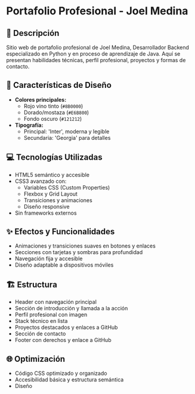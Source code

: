 # Portafolio Profesional - Joel Medina

## 📌 Descripción

Sitio web de portafolio profesional de Joel Medina, Desarrollador Backend especializado en Python y en proceso de aprendizaje de Java. Aquí se presentan habilidades técnicas, perfil profesional, proyectos y formas de contacto.

## 🎨 Características de Diseño

- **Colores principales:**  
  - Rojo vino tinto (`#8B0000`)
  - Dorado/mostaza (`#E6B800`)
  - Fondo oscuro (`#121212`)
- **Tipografía:**  
  - Principal: 'Inter', moderna y legible
  - Secundaria: 'Georgia' para detalles

## 💻 Tecnologías Utilizadas

- HTML5 semántico y accesible
- CSS3 avanzado con:
  - Variables CSS (Custom Properties)
  - Flexbox y Grid Layout
  - Transiciones y animaciones
  - Diseño responsive
- Sin frameworks externos

## ✨ Efectos y Funcionalidades

- Animaciones y transiciones suaves en botones y enlaces
- Secciones con tarjetas y sombras para profundidad
- Navegación fija y accesible
- Diseño adaptable a dispositivos móviles

## 🏗️ Estructura

- Header con navegación principal
- Sección de introducción y llamada a la acción
- Perfil profesional con imagen
- Stack técnico en lista
- Proyectos destacados y enlaces a GitHub
- Sección de contacto
- Footer con derechos y enlace a GitHub

## 🌐 Optimización

- Código CSS optimizado y organizado
- Accesibilidad básica y estructura semántica
- Diseño
